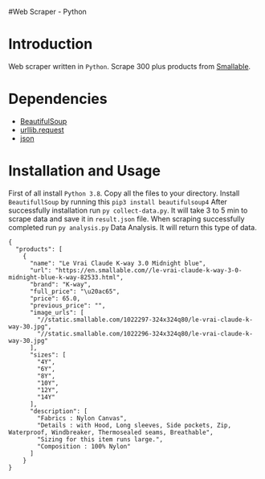 #Web Scraper - Python

Introduction
===========

Web scraper written in `Python`. Scrape 300 plus products from [Smallable](https://en.smallable.com/fashion/teen).

Dependencies
============
* [BeautifulSoup](https://www.crummy.com/software/BeautifulSoup/bs4/doc/)
* [urllib.request](https://docs.python.org/3/library/urllib.request.html#module-urllib.request)
* [json](https://docs.python.org/3/library/json.html)

Installation and Usage
====================

First of all install `Python 3.8`. Copy all the files to your directory. Install `BeautifullSoup` by running this `pip3 install beautifulsoup4`
After successfully installation run `py collect-data.py`. It will take 3 to 5 min to scrape data and save it in `result.json` file.
When scraping successfully completed run `py analysis.py` Data Analysis. It will return this type of data.

```
{
  "products": [
    {
      "name": "Le Vrai Claude K-way 3.0 Midnight blue",
      "url": "https://en.smallable.com//le-vrai-claude-k-way-3-0-midnight-blue-k-way-82533.html",
      "brand": "K-way",
      "full_price": "\u20ac65",
      "price": 65.0,
      "previous_price": "",
      "image_urls": [
        "//static.smallable.com/1022297-324x324q80/le-vrai-claude-k-way-30.jpg",
        "//static.smallable.com/1022296-324x324q80/le-vrai-claude-k-way-30.jpg"
      ],
      "sizes": [
        "4Y",
        "6Y",
        "8Y",
        "10Y",
        "12Y",
        "14Y"
      ],
      "description": [
        "Fabrics : Nylon Canvas",
        "Details : with Hood, Long sleeves, Side pockets, Zip, Waterproof, Windbreaker, Thermosealed seams, Breathable",
        "Sizing for this item runs large.",
        "Composition : 100% Nylon"
      ]
    }
}
``` 